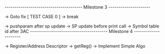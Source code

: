 --------------------------------------- Milestone 3 ---------------------

<!-- -> Final -->
<!-- -> Type casting fix ( boolean ) -->
<!-- -> Local Variable Scope Redeclaration -->
<!-- -> PushParam and PopParams -->
<!-- -> 3AC Offset -->
<!-- -> Stack Pointer Manipulation -->
<!-- -> No heap, only stack -->
<!-- -> Return Address -->
-> Goto fix [ TEST CASE 0 ]
-> break
<!-- -> Constructor type checking -->
<!-- -> continue -->
-> pushparam after sp update
-> SP update before print call
-> Symbol table id after 3AC
--------------------------------------- Milestone 4 ---------------------

-> Register/Address Descriptor
-> getReg()
-> Implement Simple Algo